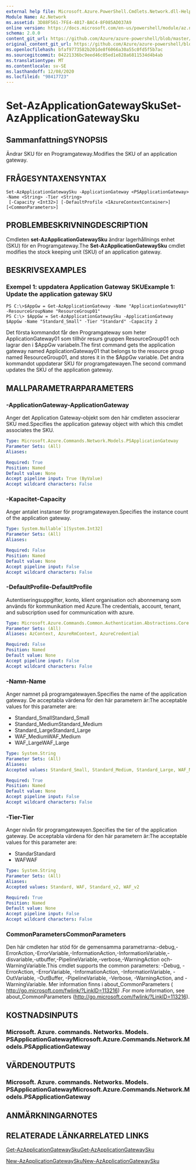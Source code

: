 ```yaml
---
external help file: Microsoft.Azure.PowerShell.Cmdlets.Network.dll-Help.xml
Module Name: Az.Network
ms.assetid: 3D88F561-7FE4-4017-BAC4-8F085AD037A9
online version: https://docs.microsoft.com/en-us/powershell/module/az.network/set-azapplicationgatewaysku
schema: 2.0.0
content_git_url: https://github.com/Azure/azure-powershell/blob/master/src/Network/Network/help/Set-AzApplicationGatewaySku.md
original_content_git_url: https://github.com/Azure/azure-powershell/blob/master/src/Network/Network/help/Set-AzApplicationGatewaySku.md
ms.openlocfilehash: bfaf9773582b201de8f6066a30a55c0fd5f5b7ac
ms.sourcegitcommit: 04221336bc9eed46c05ed1e828a6811534d4b4ab
ms.translationtype: MT
ms.contentlocale: sv-SE
ms.lasthandoff: 12/08/2020
ms.locfileid: "98417723"
---
```

# <span data-ttu-id="185e9-101">Set-AzApplicationGatewaySku</span><span class="sxs-lookup"><span data-stu-id="185e9-101">Set-AzApplicationGatewaySku</span></span>

## <span data-ttu-id="185e9-102">Sammanfattning</span><span class="sxs-lookup"><span data-stu-id="185e9-102">SYNOPSIS</span></span>
<span data-ttu-id="185e9-103">Ändrar SKU för en Programgateway.</span><span class="sxs-lookup"><span data-stu-id="185e9-103">Modifies the SKU of an application gateway.</span></span>

## <span data-ttu-id="185e9-104">FRÅGESYNTAXEN</span><span class="sxs-lookup"><span data-stu-id="185e9-104">SYNTAX</span></span>

```
Set-AzApplicationGatewaySku -ApplicationGateway <PSApplicationGateway> -Name <String> -Tier <String>
 [-Capacity <Int32>] [-DefaultProfile <IAzureContextContainer>] [<CommonParameters>]
```

## <span data-ttu-id="185e9-105">PROBLEMBESKRIVNING</span><span class="sxs-lookup"><span data-stu-id="185e9-105">DESCRIPTION</span></span>
<span data-ttu-id="185e9-106">Cmdleten **set-AzApplicationGatewaySku** ändrar lagerhållnings enhet (SKU) för en Programgateway.</span><span class="sxs-lookup"><span data-stu-id="185e9-106">The **Set-AzApplicationGatewaySku** cmdlet modifies the stock keeping unit (SKU) of an application gateway.</span></span>

## <span data-ttu-id="185e9-107">BESKRIVS</span><span class="sxs-lookup"><span data-stu-id="185e9-107">EXAMPLES</span></span>

### <span data-ttu-id="185e9-108">Exempel 1: uppdatera Application Gateway SKU</span><span class="sxs-lookup"><span data-stu-id="185e9-108">Example 1: Update the application gateway SKU</span></span>
```
PS C:\>$AppGw = Get-AzApplicationGateway -Name "ApplicationGateway01" -ResourceGroupName "ResourceGroup01"
PS C:\> $AppGw = Set-AzApplicationGatewaySku -ApplicationGateway $AppGw -Name "Standard_Small" -Tier "Standard" -Capacity 2
```

<span data-ttu-id="185e9-109">Det första kommandot får den Programgateway som heter ApplicationGateway01 som tillhör resurs gruppen ResourceGroup01 och lagrar den i $AppGw variabeln.</span><span class="sxs-lookup"><span data-stu-id="185e9-109">The first command gets the application gateway named ApplicationGateway01 that belongs to the resource group named ResourceGroup01, and stores it in the $AppGw variable.</span></span>
<span data-ttu-id="185e9-110">Det andra kommandot uppdaterar SKU för programgatewayen.</span><span class="sxs-lookup"><span data-stu-id="185e9-110">The second command updates the SKU of the application gateway.</span></span>

## <span data-ttu-id="185e9-111">MALLPARAMETRAR</span><span class="sxs-lookup"><span data-stu-id="185e9-111">PARAMETERS</span></span>

### <span data-ttu-id="185e9-112">-ApplicationGateway</span><span class="sxs-lookup"><span data-stu-id="185e9-112">-ApplicationGateway</span></span>
<span data-ttu-id="185e9-113">Anger det Application Gateway-objekt som den här cmdleten associerar SKU med.</span><span class="sxs-lookup"><span data-stu-id="185e9-113">Specifies the application gateway object with which this cmdlet associates the SKU.</span></span>

```yaml
Type: Microsoft.Azure.Commands.Network.Models.PSApplicationGateway
Parameter Sets: (All)
Aliases:

Required: True
Position: Named
Default value: None
Accept pipeline input: True (ByValue)
Accept wildcard characters: False
```

### <span data-ttu-id="185e9-114">-Kapacitet</span><span class="sxs-lookup"><span data-stu-id="185e9-114">-Capacity</span></span>
<span data-ttu-id="185e9-115">Anger antalet instanser för programgatewayen.</span><span class="sxs-lookup"><span data-stu-id="185e9-115">Specifies the instance count of the application gateway.</span></span>

```yaml
Type: System.Nullable`1[System.Int32]
Parameter Sets: (All)
Aliases:

Required: False
Position: Named
Default value: None
Accept pipeline input: False
Accept wildcard characters: False
```

### <span data-ttu-id="185e9-116">-DefaultProfile</span><span class="sxs-lookup"><span data-stu-id="185e9-116">-DefaultProfile</span></span>
<span data-ttu-id="185e9-117">Autentiseringsuppgifter, konto, klient organisation och abonnemang som används för kommunikation med Azure.</span><span class="sxs-lookup"><span data-stu-id="185e9-117">The credentials, account, tenant, and subscription used for communication with azure.</span></span>

```yaml
Type: Microsoft.Azure.Commands.Common.Authentication.Abstractions.Core.IAzureContextContainer
Parameter Sets: (All)
Aliases: AzContext, AzureRmContext, AzureCredential

Required: False
Position: Named
Default value: None
Accept pipeline input: False
Accept wildcard characters: False
```

### <span data-ttu-id="185e9-118">-Namn</span><span class="sxs-lookup"><span data-stu-id="185e9-118">-Name</span></span>
<span data-ttu-id="185e9-119">Anger namnet på programgatewayen.</span><span class="sxs-lookup"><span data-stu-id="185e9-119">Specifies the name of the application gateway.</span></span>
<span data-ttu-id="185e9-120">De acceptabla värdena för den här parametern är:</span><span class="sxs-lookup"><span data-stu-id="185e9-120">The acceptable values for this parameter are:</span></span>
- <span data-ttu-id="185e9-121">Standard_Small</span><span class="sxs-lookup"><span data-stu-id="185e9-121">Standard_Small</span></span>
- <span data-ttu-id="185e9-122">Standard_Medium</span><span class="sxs-lookup"><span data-stu-id="185e9-122">Standard_Medium</span></span>
- <span data-ttu-id="185e9-123">Standard_Large</span><span class="sxs-lookup"><span data-stu-id="185e9-123">Standard_Large</span></span>
- <span data-ttu-id="185e9-124">WAF_Medium</span><span class="sxs-lookup"><span data-stu-id="185e9-124">WAF_Medium</span></span>
- <span data-ttu-id="185e9-125">WAF_Large</span><span class="sxs-lookup"><span data-stu-id="185e9-125">WAF_Large</span></span>

```yaml
Type: System.String
Parameter Sets: (All)
Aliases:
Accepted values: Standard_Small, Standard_Medium, Standard_Large, WAF_Medium, WAF_Large, Standard_v2, WAF_v2

Required: True
Position: Named
Default value: None
Accept pipeline input: False
Accept wildcard characters: False
```

### <span data-ttu-id="185e9-126">-Tier</span><span class="sxs-lookup"><span data-stu-id="185e9-126">-Tier</span></span>
<span data-ttu-id="185e9-127">Anger nivån för programgatewayen.</span><span class="sxs-lookup"><span data-stu-id="185e9-127">Specifies the tier of the application gateway.</span></span>
<span data-ttu-id="185e9-128">De acceptabla värdena för den här parametern är:</span><span class="sxs-lookup"><span data-stu-id="185e9-128">The acceptable values for this parameter are:</span></span>
- <span data-ttu-id="185e9-129">Standar</span><span class="sxs-lookup"><span data-stu-id="185e9-129">Standard</span></span>
- <span data-ttu-id="185e9-130">WAF</span><span class="sxs-lookup"><span data-stu-id="185e9-130">WAF</span></span>

```yaml
Type: System.String
Parameter Sets: (All)
Aliases:
Accepted values: Standard, WAF, Standard_v2, WAF_v2

Required: True
Position: Named
Default value: None
Accept pipeline input: False
Accept wildcard characters: False
```

### <span data-ttu-id="185e9-131">CommonParameters</span><span class="sxs-lookup"><span data-stu-id="185e9-131">CommonParameters</span></span>
<span data-ttu-id="185e9-132">Den här cmdleten har stöd för de gemensamma parametrarna:-debug,-ErrorAction,-ErrorVariable,-InformationAction,-InformationVariable,-disvariable,-utbuffer,-PipelineVariable,-verbose,-WarningAction och-WarningVariable.</span><span class="sxs-lookup"><span data-stu-id="185e9-132">This cmdlet supports the common parameters: -Debug, -ErrorAction, -ErrorVariable, -InformationAction, -InformationVariable, -OutVariable, -OutBuffer, -PipelineVariable, -Verbose, -WarningAction, and -WarningVariable.</span></span> <span data-ttu-id="185e9-133">Mer information finns i about_CommonParameters ( http://go.microsoft.com/fwlink/?LinkID=113216) .</span><span class="sxs-lookup"><span data-stu-id="185e9-133">For more information, see about_CommonParameters (http://go.microsoft.com/fwlink/?LinkID=113216).</span></span>

## <span data-ttu-id="185e9-134">KOSTNADS</span><span class="sxs-lookup"><span data-stu-id="185e9-134">INPUTS</span></span>

### <span data-ttu-id="185e9-135">Microsoft. Azure. commands. Networks. Models. PSApplicationGateway</span><span class="sxs-lookup"><span data-stu-id="185e9-135">Microsoft.Azure.Commands.Network.Models.PSApplicationGateway</span></span>

## <span data-ttu-id="185e9-136">VÄRDEN</span><span class="sxs-lookup"><span data-stu-id="185e9-136">OUTPUTS</span></span>

### <span data-ttu-id="185e9-137">Microsoft. Azure. commands. Networks. Models. PSApplicationGateway</span><span class="sxs-lookup"><span data-stu-id="185e9-137">Microsoft.Azure.Commands.Network.Models.PSApplicationGateway</span></span>

## <span data-ttu-id="185e9-138">ANMÄRKNINGAR</span><span class="sxs-lookup"><span data-stu-id="185e9-138">NOTES</span></span>

## <span data-ttu-id="185e9-139">RELATERADE LÄNKAR</span><span class="sxs-lookup"><span data-stu-id="185e9-139">RELATED LINKS</span></span>

[<span data-ttu-id="185e9-140">Get-AzApplicationGatewaySku</span><span class="sxs-lookup"><span data-stu-id="185e9-140">Get-AzApplicationGatewaySku</span></span>](./Get-AzApplicationGatewaySku.md)

[<span data-ttu-id="185e9-141">New-AzApplicationGatewaySku</span><span class="sxs-lookup"><span data-stu-id="185e9-141">New-AzApplicationGatewaySku</span></span>](./New-AzApplicationGatewaySku.md)



